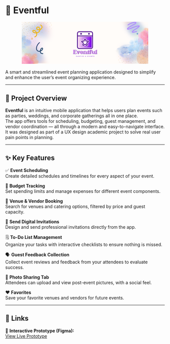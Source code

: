 # 🎉 Eventful

<p align="center">
  <img src="https://github.com/Nuv09/Eventful/blob/main/logo.png?raw=true" width="400" alt="Eventful Logo"/>
</p>

A smart and streamlined event planning application designed to simplify and enhance the user’s event organizing experience.

---

## 📱 Project Overview

**Eventful** is an intuitive mobile application that helps users plan events such as parties, weddings, and corporate gatherings all in one place.  
The app offers tools for scheduling, budgeting, guest management, and vendor coordination — all through a modern and easy-to-navigate interface.  
It was designed as part of a UX design academic project to solve real user pain points in planning.

---

## ✨ Key Features

✅ **Event Scheduling**  
Create detailed schedules and timelines for every aspect of your event.

💸 **Budget Tracking**  
Set spending limits and manage expenses for different event components.

📍 **Venue & Vendor Booking**  
Search for venues and catering options, filtered by price and guest capacity.

📨 **Send Digital Invitations**  
Design and send professional invitations directly from the app.

🗒️ **To-Do List Management**  
Organize your tasks with interactive checklists to ensure nothing is missed.

🗣️ **Guest Feedback Collection**  
Collect event reviews and feedback from your attendees to evaluate success.

📸 **Photo Sharing Tab**  
Attendees can upload and view post-event pictures, with a social feel.

❤️ **Favorites**  
Save your favorite venues and vendors for future events.

---

## 🔗 Links

🎨 **Interactive Prototype (Figma):**  
[View Live Prototype](https://www.figma.com/proto/HY9o1k7gzhUv9Ok34mQV9y/UX-Project?type=design&node-id=167-6379&t=Ng82eYyHLNTMYfmV-1&scaling=scale-down&page-id=167%3A5996&starting-point-node-id=167%3A6379)
